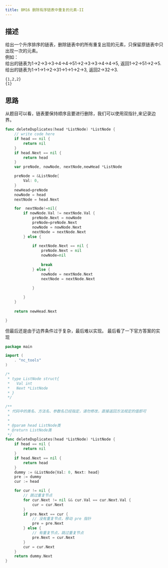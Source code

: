 ```yaml
---
title: BM16 删除有序链表中重复的元素-II
---
```

## 描述
给出一个升序排序的链表，删除链表中的所有重复出现的元素，只保留原链表中只出现一次的元素。  
例如：  
给出的链表为1→2→3→3→4→4→51→2→3→3→4→4→5, 返回1→2→51→2→5.  
给出的链表为1→1→1→2→31→1→1→2→3, 返回2→32→3.
```
{1,2,2}
{1}
```

## 思路
从题目可以看，链表要保持顺序且要进行删除，我们可以使用双指针,来记录边界。
```go
func deleteDuplicates(head *ListNode) *ListNode {
	// write code here
	if head == nil {
		return nil
	}
	if head.Next == nil {
		return head
	}
	var preNode, nowNode, nextNode,newHead *ListNode

	preNode = &ListNode{
		Val: 0,
	}
    newHead=preNode
	nowNode = head
	nextNode = head.Next

	for  nextNode!=nil{
		if nowNode.Val != nextNode.Val {
			preNode.Next = nowNode
            preNode=preNode.Next
			nowNode = nowNode.Next
			nextNode = nextNode.Next
		} else {
               
			if nextNode.Next == nil {
				preNode.Next = nil
                nowNode=nil
           
                break
			} else {
				nowNode = nextNode.Next
				nextNode = nextNode.Next
            
			}

		}
	}
 
	return newHead.Next

}
```
但最后还是由于边界条件过于复杂，最后难以实现。
最后看了一下官方答案的实现
```go
package main

import (
	. "nc_tools"
)

/*
 * type ListNode struct{
 *   Val int
 *   Next *ListNode
 * }
 */

/**
 * 代码中的类名、方法名、参数名已经指定，请勿修改，直接返回方法规定的值即可
 *
 *
 * @param head ListNode类
 * @return ListNode类
 */
func deleteDuplicates(head *ListNode) *ListNode {
	if head == nil {
		return nil
	}
	if head.Next == nil {
		return head
	}
	dummy := &ListNode{Val: 0, Next: head}
	pre := dummy
	cur := head

	for cur != nil {
		// 跳过重复节点
		for cur.Next != nil && cur.Val == cur.Next.Val {
			cur = cur.Next
		}
		if pre.Next == cur {
			// 没有重复节点，移动 pre 指针
			pre = pre.Next
		} else {
			// 有重复节点，跳过重复节点
			pre.Next = cur.Next
		}
		cur = cur.Next
	}
	return dummy.Next
}
```